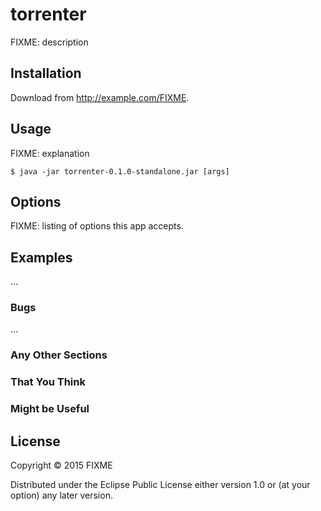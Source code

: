 # torrenter

FIXME: description

## Installation

Download from http://example.com/FIXME.

## Usage

FIXME: explanation

    $ java -jar torrenter-0.1.0-standalone.jar [args]

## Options

FIXME: listing of options this app accepts.

## Examples

...

### Bugs

...

### Any Other Sections
### That You Think
### Might be Useful

## License

Copyright © 2015 FIXME

Distributed under the Eclipse Public License either version 1.0 or (at
your option) any later version.
